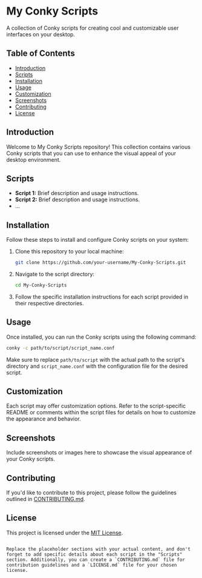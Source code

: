 # My Conky Scripts

A collection of Conky scripts for creating cool and customizable user interfaces on your desktop.

## Table of Contents

- [Introduction](#introduction)
- [Scripts](#scripts)
- [Installation](#installation)
- [Usage](#usage)
- [Customization](#customization)
- [Screenshots](#screenshots)
- [Contributing](#contributing)
- [License](#license)

## Introduction

Welcome to My Conky Scripts repository! This collection contains various Conky scripts that you can use to enhance the visual appeal of your desktop environment.

## Scripts

- **Script 1:** Brief description and usage instructions.
- **Script 2:** Brief description and usage instructions.
- ...

## Installation

Follow these steps to install and configure Conky scripts on your system:

1. Clone this repository to your local machine:

   ```bash
   git clone https://github.com/your-username/My-Conky-Scripts.git
   ```

2. Navigate to the script directory:

   ```bash
   cd My-Conky-Scripts
   ```

3. Follow the specific installation instructions for each script provided in their respective directories.

## Usage

Once installed, you can run the Conky scripts using the following command:

```bash
conky -c path/to/script/script_name.conf
```

Make sure to replace `path/to/script` with the actual path to the script's directory and `script_name.conf` with the configuration file for the desired script.

## Customization

Each script may offer customization options. Refer to the script-specific README or comments within the script files for details on how to customize the appearance and behavior.

## Screenshots

Include screenshots or images here to showcase the visual appearance of your Conky scripts.

## Contributing

If you'd like to contribute to this project, please follow the guidelines outlined in [CONTRIBUTING.md](CONTRIBUTING.md).

## License

This project is licensed under the [MIT License](LICENSE.md).
```

Replace the placeholder sections with your actual content, and don't forget to add specific details about each script in the "Scripts" section. Additionally, you can create a `CONTRIBUTING.md` file for contribution guidelines and a `LICENSE.md` file for your chosen license.

